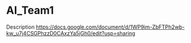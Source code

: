 # AI_Team1

Description
https://docs.google.com/document/d/1WP9im-ZbFTPh2wb-kw_u7j4CSGPhzzD0CAxzYa5jGh0/edit?usp=sharing
